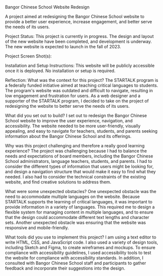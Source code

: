 Bangor Chinese School Website Redesign

A project aimed at redesigning the Bangor Chinese School website to provide a better user experience, increase engagement, and better serve the needs of its users.

Project Status: This project is currently in progress. The design and layout of the new website have been completed, and development is underway. The new website is expected to launch in the fall of 2023.

Project Screen Shot(s):

Installation and Setup Instructions: This website will be publicly accessible once it is deployed. No installation or setup is required.

Reflection: What was the context for this project? The STARTALK program is a federally funded initiative aimed at teaching critical languages to students. The program's website was outdated and difficult to navigate, resulting in low engagement and frustration for users. As a web designer and a supporter of the STARTALK program, I decided to take on the project of redesigning the website to better serve the needs of its users.

What did you set out to build? I set out to redesign the Bangor Chinese School website to improve the user experience, navigation, and accessibility. The website needed to be more user-friendly, visually appealing, and easy to navigate for teachers, students, and parents seeking information about the Bangor Chinese School and its offerings.

Why was this project challenging and therefore a really good learning experience? The project was challenging because I had to balance the needs and expectations of board members, including the Bangor Chinese School administrators, language teachers, students, and parents. I had to consider the different types of information that users might be looking for, and design a navigation structure that would make it easy to find what they needed. I also had to consider the technical constraints of the existing website, and find creative solutions to address them.

What were some unexpected obstacles? One unexpected obstacle was the need to accommodate multiple languages on the website. Because STARTALK supports the learning of critical languages, it was important to provide information in a variety of languages. This required me to design a flexible system for managing content in multiple languages, and to ensure that the design could accommodate different text lengths and character sets. Another unexpected obstacle was ensuring that the website was responsive and mobile-friendly.

What tools did you use to implement this project? I am using a text editor to write HTML, CSS, and JavaScript code. I also used a variety of design tools, including Sketch and Figma, to create wireframes and mockups. To ensure compliance with accessibility guidelines, I used accessibility tools to test the website for compliance with accessibility standards. In addition, I consulted with Bangor Chinese School staff and participants to gather feedback and incorporate their suggestions into the design.
